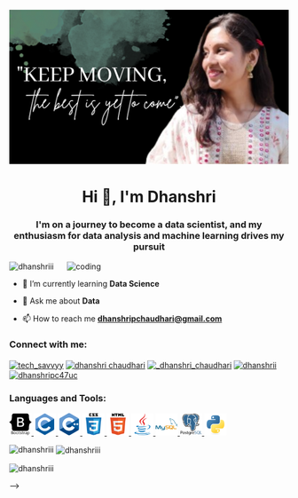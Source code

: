 ![logo](https://github.com/dhanshriii/dhanshriii/blob/main/Keep%20moving%2C.png)
<h1 align="center">Hi 👋, I'm Dhanshri</h1>
<h3 align="center">I'm on a journey to become a data scientist, and my enthusiasm for data analysis and machine learning drives my pursuit</h3>

<img align = "right" alt = "coding" width = "400" src = "https://media1.giphy.com/media/RbDKaczqWovIugyJmW/giphy.gif">

<p align="left"> <img src="https://komarev.com/ghpvc/?username=dhanshriii&label=Profile%20views&color=0e75b6&style=flat" alt="dhanshriii" /> </p>

- 🌱 I’m currently learning **Data Science**

- 💬 Ask me about **Data**

- 📫 How to reach me **dhanshripchaudhari@gmail.com**

<h3 align="left">Connect with me:</h3>
<p align="left">
<a href="https://twitter.com/tech_savvyy" target="blank"><img align="center" src="https://raw.githubusercontent.com/rahuldkjain/github-profile-readme-generator/master/src/images/icons/Social/twitter.svg" alt="tech_savvyy" height="30" width="40" /></a>
<a href="https://linkedin.com/in/dhanshri chaudhari" target="blank"><img align="center" src="https://raw.githubusercontent.com/rahuldkjain/github-profile-readme-generator/master/src/images/icons/Social/linked-in-alt.svg" alt="dhanshri chaudhari" height="30" width="40" /></a>
<a href="https://instagram.com/_dhanshri_chaudhari" target="blank"><img align="center" src="https://raw.githubusercontent.com/rahuldkjain/github-profile-readme-generator/master/src/images/icons/Social/instagram.svg" alt="_dhanshri_chaudhari" height="30" width="40" /></a>
<a href="https://www.codechef.com/users/dhanshrii" target="blank"><img align="center" src="https://cdn.jsdelivr.net/npm/simple-icons@3.1.0/icons/codechef.svg" alt="dhanshrii" height="30" width="40" /></a>
<a href="https://auth.geeksforgeeks.org/user/dhanshripc47uc" target="blank"><img align="center" src="https://raw.githubusercontent.com/rahuldkjain/github-profile-readme-generator/master/src/images/icons/Social/geeks-for-geeks.svg" alt="dhanshripc47uc" height="30" width="40" /></a>
</p>

<h3 align="left">Languages and Tools:</h3>
<p align="left"> <a href="https://getbootstrap.com" target="_blank" rel="noreferrer"> <img src="https://raw.githubusercontent.com/devicons/devicon/master/icons/bootstrap/bootstrap-plain-wordmark.svg" alt="bootstrap" width="40" height="40"/> </a> <a href="https://www.cprogramming.com/" target="_blank" rel="noreferrer"> <img src="https://raw.githubusercontent.com/devicons/devicon/master/icons/c/c-original.svg" alt="c" width="40" height="40"/> </a> <a href="https://www.w3schools.com/cpp/" target="_blank" rel="noreferrer"> <img src="https://raw.githubusercontent.com/devicons/devicon/master/icons/cplusplus/cplusplus-original.svg" alt="cplusplus" width="40" height="40"/> </a> <a href="https://www.w3schools.com/css/" target="_blank" rel="noreferrer"> <img src="https://raw.githubusercontent.com/devicons/devicon/master/icons/css3/css3-original-wordmark.svg" alt="css3" width="40" height="40"/> </a> <a href="https://www.w3.org/html/" target="_blank" rel="noreferrer"> <img src="https://raw.githubusercontent.com/devicons/devicon/master/icons/html5/html5-original-wordmark.svg" alt="html5" width="40" height="40"/> </a> <a href="https://www.java.com" target="_blank" rel="noreferrer"> <img src="https://raw.githubusercontent.com/devicons/devicon/master/icons/java/java-original.svg" alt="java" width="40" height="40"/> </a> <a href="https://www.mysql.com/" target="_blank" rel="noreferrer"> <img src="https://raw.githubusercontent.com/devicons/devicon/master/icons/mysql/mysql-original-wordmark.svg" alt="mysql" width="40" height="40"/> </a> <a href="https://www.postgresql.org" target="_blank" rel="noreferrer"> <img src="https://raw.githubusercontent.com/devicons/devicon/master/icons/postgresql/postgresql-original-wordmark.svg" alt="postgresql" width="40" height="40"/> </a> <a href="https://www.python.org" target="_blank" rel="noreferrer"> <img src="https://raw.githubusercontent.com/devicons/devicon/master/icons/python/python-original.svg" alt="python" width="40" height="40"/> </a> </p>

<p><img align="left" src="https://github-readme-stats.vercel.app/api/top-langs?username=dhanshriii&show_icons=true&locale=en&layout=compact" alt="dhanshriii" /></p>

<p>&nbsp;<img align="center" src="https://github-readme-stats.vercel.app/api?username=dhanshriii&show_icons=true&locale=en" alt="dhanshriii" /></p>

<p><img align="center" src="https://github-readme-streak-stats.herokuapp.com/?user=dhanshriii&" alt="dhanshriii" /></p>
-->
